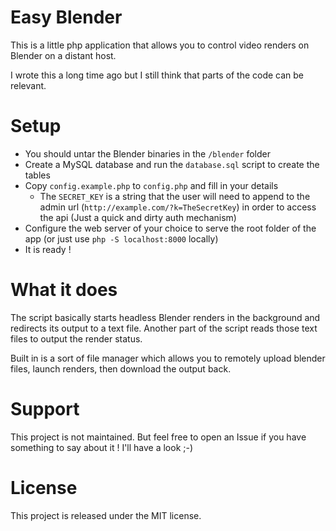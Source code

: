 # Easy Blender

This is a little php application that allows you to control video renders on Blender on a distant host.

I wrote this a long time ago but I still think that parts of the code can be relevant.

# Setup

- You should untar the Blender binaries in the `/blender` folder
- Create a MySQL database and run the `database.sql` script to create the tables
- Copy `config.example.php` to `config.php` and fill in your details
  - The `SECRET_KEY` is a string that the user will need to append to the admin url (`http://example.com/?k=TheSecretKey`) in order to access the api (Just a quick and dirty auth mechanism)
- Configure the web server of your choice to serve the root folder of the app (or just use `php -S localhost:8000` locally)
- It is ready !

# What it does

The script basically starts headless Blender renders in the background and redirects its output to a text file.
Another part of the script reads those text files to output the render status.

Built in is a sort of file manager which allows you to remotely upload blender files, launch renders, then download the output back.

# Support

This project is not maintained. But feel free to open an Issue if you have something to say about it ! I'll have a look ;-)

# License

This project is released under the MIT license.
